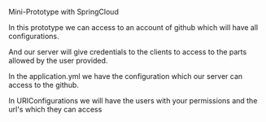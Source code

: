 Mini-Prototype with SpringCloud


In this prototype we can access to an account of github which will have all configurations.

And our server will give credentials to the clients to access to the parts allowed by the user provided.

In the application.yml we have the configuration which our server can access to the github.

In URIConfigurations we will have the users with your permissions and the url's which they can access
